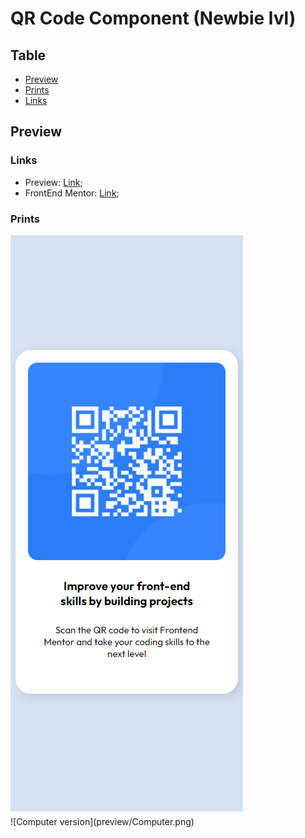 # QR Code Component (Newbie lvl)

## Table 

- [Preview](#preview)
 - [Prints](#prints)
 - [Links](#links)

## Preview

### Links

- Preview: [Link](https://nyyu.github.io/frontEndMentor-qrCodeComponent/);
- FrontEnd Mentor: [Link](https://www.frontendmentor.io/challenges/qr-code-component-iux_sIO_H);

### Prints

<div style="margin: 5px auto;">
  <img src="preview/Mobile.png" alt="mobile preview"/>
</div>
![Computer version](preview/Computer.png)
